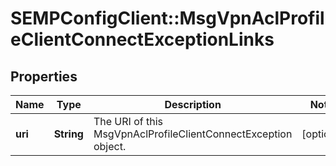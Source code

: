 # SEMPConfigClient::MsgVpnAclProfileClientConnectExceptionLinks

## Properties
Name | Type | Description | Notes
------------ | ------------- | ------------- | -------------
**uri** | **String** | The URI of this MsgVpnAclProfileClientConnectException object. | [optional] 


